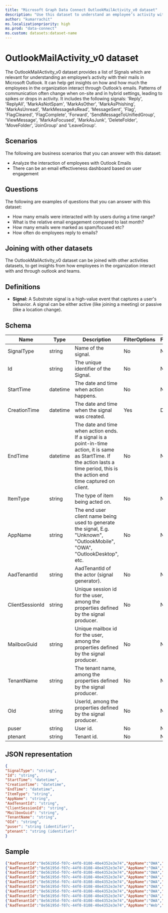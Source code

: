 ```yaml
---
title: "Microsoft Graph Data Connect OutlookMailActivity_v0 dataset"
description: "Use this dataset to understand an employee’s activity with their mails in Microsoft Outlooks."
author: "kumarrachit"
ms.localizationpriority: high
ms.prod: "data-connect"
ms.custom: datasets:dataset-name
---
```


# OutlookMailActivity_v0 dataset

The OutlookMailActivity_v0 dataset provides a list of Signals which are relevant for understanding an employee’s activity with their mails in Microsoft Outlook. It can help get insights on how and how much the employees in the organization interact through Outlook’s emails. Patterns of communication often change when on-site and in hybrid settings, leading to spikes or drops in activity. It includes the following signals: 'Reply', 'ReplyAll', 'MarkAsNotSpam', 'MarkAsOther', 'MarkAsPhishing', 'MarkAsUnread', 'MarkMessageAsRead', 'MessageSent', 'Flag', 'FlagCleared', 'FlagComplete', 'Forward', 'SendMessageToUnifiedGroup', 'ViewMessage', 'MarkAsFocused', 'MarkAsJunk', 'DeleteFolder', 'MoveFolder', 'JoinGroup' and 'LeaveGroup'. 

## Scenarios

The following are business scenarios that you can answer with this dataset:

- Analyze the interaction of employees with Outlook Emails 
- There can be an email effectiveness dashboard based on user engagement 

## Questions

The following are examples of questions that you can answer with this dataset:

- How many emails were interacted with by users during a time range? 
- What is the relative email engagement compared to last month?  
- How many emails were marked as spam/focused etc?  
- How often do employees reply to emails? 

## Joining with other datasets

The OutlookMailActivity_v0 dataset can be joined with other activities datasets, to get insights from how employees in the organization interact with and through outlook and teams. 

## Definitions

- **Signal:**  A Substrate signal is a high-value event that captures a user's behavior. A signal can be either active (like joining a meeting) or passive (like a location change).


## Schema

| Name  | Type  |  Description  |  FilterOptions  |  FilterType  |
| ----------- | ----------- | ----------- | ----------- | ----------- |
| SignalType | string | Name of the signal. | No | None |
| Id | string | The unique identifier of the Signal. | No | None |
| StartTime | datetime | The date and time when action happens. | No | None |
| CreationTime | datetime | The date and time when the signal was created. | Yes | Date |
| EndTime | datetime | The date and time when action ends. If a signal is a point-in-time action, it is same as StartTime. If the action lasts a time period, this is the action end time captured on client. | No | None|
| ItemType | string | The type of item being acted on. | No | None |
| AppName | string | The end user client name being used to generate the signal, E.g. "Unknown", "OutlookMobile", "OWA", "OutlookDesktop", etc. | No | None |
| AadTenantId | string | AadTenantId of the actor (signal generator). | No | None |
| ClientSessionId | string | Unique session id for the user, among the properties defined by the signal producer. | No | None |
| MailboxGuid | string | Unique mailbox id for the user, among the properties defined by the signal producer. | No | None |
| TenantName | string | The tenant name, among the properties defined by the signal producer. | No | None|
| OId | string | UserId, among the properties defined by the signal producer. | No | None |
| puser | string | User id. | No  | None |
| ptenant | string |  Tenant id. | No | None |

## JSON representation

```json
{
"SignalType": "string", 
"Id": "string", 
"StartTime": "datetime", 
"CreationTime": "datetime", 
"EndTime": "datetime", 
"ItemType": "string", 
"AppName": "string", 
"AadTenantId": "string", 
"ClientSessionId": "string",  
"MailboxGuid": "string",  
"TenantName": "string",  
"OId": "string", 
"puser": "string (identifier)", 
"ptenant": "string (identifier)"
}
```

## Sample

```json
{"AadTenantId":"8e56195d-f07c-44f0-8108-40e4352e3e74","AppName":"OWA","CreationTime":"2023-07-17T18:05:48Z","ClientSessionId":"","MailboxGuid":"","OId":"","TenantName":"","EndTime":"2023-07-17T18:05:48Z","Id":"AAMkADJhOTdkOGViLWZjYzUtNDY0NS1hNGFkLWQxNjM0OTBiMmVkYgBGAAAAAABfknVfDfJURqxOuHBzEhFGBwCa8HKSWYdiSZsHkjRYM1qIAAAAAAEwAACa8HKSWYdiSZsHkjRYM1qIAARYVWTDAAA=","ItemType":"Message","SignalType":"ViewMessage","StartTime":"2023-07-17T18:05:21Z","ptenant":"8e56195d-f07c-44f0-8108-40e4352e3e74","puser":"e530bf91-e844-4369-a808-e0d12b1008cd"} 
{"AadTenantId":"8e56195d-f07c-44f0-8108-40e4352e3e74","AppName":"OWA","CreationTime":"2023-07-17T18:06:05Z","ClientSessionId":"","MailboxGuid":"","OId":"","TenantName":"","EndTime":"2023-07-17T18:06:04Z","Id":"AAMkADJhOTdkOGViLWZjYzUtNDY0NS1hNGFkLWQxNjM0OTBiMmVkYgBGAAAAAABfknVfDfJURqxOuHBzEhFGBwCa8HKSWYdiSZsHkjRYM1qIAAAAAAEwAACa8HKSWYdiSZsHkjRYM1qIAARYVWTEAAA=","ItemType":"Message","SignalType":"ViewMessage","StartTime":"2023-07-17T18:06:04Z","ptenant":"8e56195d-f07c-44f0-8108-40e4352e3e74","puser":"e530bf91-e844-4369-a808-e0d12b1008cd"} 
{"AadTenantId":"8e56195d-f07c-44f0-8108-40e4352e3e74","AppName":"OWA","CreationTime":"2023-07-17T18:06:10Z","ClientSessionId":"","MailboxGuid":"","OId":"","TenantName":"","EndTime":"2023-07-17T18:06:09Z","Id":"AAMkADJhOTdkOGViLWZjYzUtNDY0NS1hNGFkLWQxNjM0OTBiMmVkYgBGAAAAAABfknVfDfJURqxOuHBzEhFGBwCa8HKSWYdiSZsHkjRYM1qIAAAAAAEwAACa8HKSWYdiSZsHkjRYM1qIAARYVWTFAAA=","ItemType":"Message","SignalType":"ViewMessage","StartTime":"2023-07-17T18:06:04Z","ptenant":"8e56195d-f07c-44f0-8108-40e4352e3e74","puser":"e530bf91-e844-4369-a808-e0d12b1008cd"} 
{"AadTenantId":"8e56195d-f07c-44f0-8108-40e4352e3e74","AppName":"OWA","CreationTime":"2023-07-17T18:09:14Z","ClientSessionId":"","MailboxGuid":"","OId":"","TenantName":"","EndTime":"2023-07-17T18:09:13Z","Id":"AAMkADJhOTdkOGViLWZjYzUtNDY0NS1hNGFkLWQxNjM0OTBiMmVkYgBGAAAAAABfknVfDfJURqxOuHBzEhFGBwCa8HKSWYdiSZsHkjRYM1qIAAAAAAEwAACa8HKSWYdiSZsHkjRYM1qIAARYVWTHAAA=","ItemType":"Message","SignalType":"ViewMessage","StartTime":"2023-07-17T18:06:11Z","ptenant":"8e56195d-f07c-44f0-8108-40e4352e3e74","puser":"e530bf91-e844-4369-a808-e0d12b1008cd"} 
{"AadTenantId":"8e56195d-f07c-44f0-8108-40e4352e3e74","AppName":"OWA","CreationTime":"2023-07-17T18:11:28Z","ClientSessionId":"","MailboxGuid":"","OId":"","TenantName":"","EndTime":"2023-07-17T18:11:27Z","Id":"AAMkADJhOTdkOGViLWZjYzUtNDY0NS1hNGFkLWQxNjM0OTBiMmVkYgBGAAAAAABfknVfDfJURqxOuHBzEhFGBwCa8HKSWYdiSZsHkjRYM1qIAAAAAAEwAACa8HKSWYdiSZsHkjRYM1qIAARYVWTIAAA=","ItemType":"Message","SignalType":"ViewMessage","StartTime":"2023-07-17T18:11:22Z","ptenant":"8e56195d-f07c-44f0-8108-40e4352e3e74","puser":"e530bf91-e844-4369-a808-e0d12b1008cd"} 
{"AadTenantId":"8e56195d-f07c-44f0-8108-40e4352e3e74","AppName":"OWA","CreationTime":"2023-07-17T18:11:30Z","ClientSessionId":"","MailboxGuid":"","OId":"","TenantName":"","EndTime":"2023-07-17T18:11:30Z","Id":"AAMkADJhOTdkOGViLWZjYzUtNDY0NS1hNGFkLWQxNjM0OTBiMmVkYgBGAAAAAABfknVfDfJURqxOuHBzEhFGBwCa8HKSWYdiSZsHkjRYM1qIAAAAAAEwAACa8HKSWYdiSZsHkjRYM1qIAARYVWTJAAA=","ItemType":"Message","SignalType":"ViewMessage","StartTime":"2023-07-17T18:11:27Z","ptenant":"8e56195d-f07c-44f0-8108-40e4352e3e74","puser":"e530bf91-e844-4369-a808-e0d12b1008cd"} 
{"AadTenantId":"8e56195d-f07c-44f0-8108-40e4352e3e74","AppName":"OWA","CreationTime":"2023-07-17T18:17:00Z","ClientSessionId":"","MailboxGuid":"","OId":"","TenantName":"","EndTime":"2023-07-17T18:16:59Z","Id":"AAMkADJhOTdkOGViLWZjYzUtNDY0NS1hNGFkLWQxNjM0OTBiMmVkYgBGAAAAAABfknVfDfJURqxOuHBzEhFGBwCa8HKSWYdiSZsHkjRYM1qIAAAAAAEwAACa8HKSWYdiSZsHkjRYM1qIAARYVWTKAAA=","ItemType":"Message","SignalType":"ViewMessage","StartTime":"2023-07-17T18:16:59Z","ptenant":"8e56195d-f07c-44f0-8108-40e4352e3e74","puser":"e530bf91-e844-4369-a808-e0d12b1008cd"} 
{"AadTenantId":"8e56195d-f07c-44f0-8108-40e4352e3e74","AppName":"OWA","CreationTime":"2023-07-17T18:17:06Z","ClientSessionId":"","MailboxGuid":"","OId":"","TenantName":"","EndTime":"2023-07-17T18:17:05Z","Id":"AAMkADJhOTdkOGViLWZjYzUtNDY0NS1hNGFkLWQxNjM0OTBiMmVkYgBGAAAAAABfknVfDfJURqxOuHBzEhFGBwCa8HKSWYdiSZsHkjRYM1qIAAAAAAEwAACa8HKSWYdiSZsHkjRYM1qIAARYVWTLAAA=","ItemType":"Message","SignalType":"ViewMessage","StartTime":"2023-07-17T18:17:05Z","ptenant":"8e56195d-f07c-44f0-8108-40e4352e3e74","puser":"e530bf91-e844-4369-a808-e0d12b1008cd"} 
{"AadTenantId":"8e56195d-f07c-44f0-8108-40e4352e3e74","AppName":"OWA","CreationTime":"2023-07-17T18:17:11Z","ClientSessionId":"","MailboxGuid":"","OId":"","TenantName":"","EndTime":"2023-07-17T18:17:10Z","Id":"AAMkADJhOTdkOGViLWZjYzUtNDY0NS1hNGFkLWQxNjM0OTBiMmVkYgBGAAAAAABfknVfDfJURqxOuHBzEhFGBwCa8HKSWYdiSZsHkjRYM1qIAAAAAAEwAACa8HKSWYdiSZsHkjRYM1qIAARYVWTMAAA=","ItemType":"Message","SignalType":"ViewMessage","StartTime":"2023-07-17T18:17:06Z","ptenant":"8e56195d-f07c-44f0-8108-40e4352e3e74","puser":"e530bf91-e844-4369-a808-e0d12b1008cd"} 
{"AadTenantId":"8e56195d-f07c-44f0-8108-40e4352e3e74","AppName":"Web","CreationTime":"2023-07-17T18:05:48Z","ClientSessionId":"dc30791f-caf5-4220-aaee-284f22505c24","MailboxGuid":"2a97d8eb-fcc5-4645-a4ad-d163490b2edb","OId":"e530bf91-e844-4369-a808-e0d12b1008cd","TenantName":"euclidtest21.onmicrosoft.com","EndTime":"2023-07-17T18:05:48Z","Id":"AAMkADJhOTdkOGViLWZjYzUtNDY0NS1hNGFkLWQxNjM0OTBiMmVkYgBGAAAAAABfknVfDfJURqxOuHBzEhFGBwCa8HKSWYdiSZsHkjRYM1qIAAAAAAEwAACa8HKSWYdiSZsHkjRYM1qIAARYVWTCAAA=","ItemType":"Message","SignalType":"MarkMessageAsRead","StartTime":"2023-07-17T18:05:48Z","ptenant":"8e56195d-f07c-44f0-8108-40e4352e3e74","puser":"e530bf91-e844-4369-a808-e0d12b1008cd"} 
```
